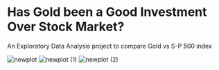# Has Gold been a Good Investment Over Stock Market?

An Exploratory Data Analysis project to compare Gold vs S-P 500 index




![newplot](https://user-images.githubusercontent.com/45826511/225728888-6b91ce83-ee43-4ea1-959a-9d93762664cb.png)
![newplot (1)](https://user-images.githubusercontent.com/45826511/225728965-7057db97-80e7-4d38-a7c7-c2c411289afc.png)
![newplot (2)](https://user-images.githubusercontent.com/45826511/225729110-3e7c7dd2-1f64-451b-b42d-2c9e01702e1a.png)
